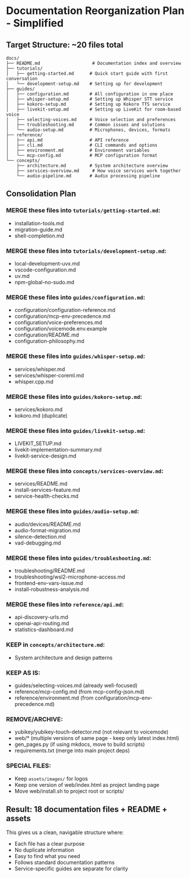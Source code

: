 # Documentation Reorganization Plan - Simplified

## Target Structure: ~20 files total

```
docs/
├── README.md                    # Documentation index and overview
├── tutorials/
│   ├── getting-started.md      # Quick start guide with first conversation
│   └── development-setup.md    # Setting up for development
├── guides/
│   ├── configuration.md        # All configuration in one place
│   ├── whisper-setup.md        # Setting up Whisper STT service
│   ├── kokoro-setup.md         # Setting up Kokoro TTS service
│   ├── livekit-setup.md        # Setting up LiveKit for room-based voice
│   ├── selecting-voices.md     # Voice selection and preferences
│   ├── troubleshooting.md      # Common issues and solutions
│   └── audio-setup.md          # Microphones, devices, formats
├── reference/
│   ├── api.md                  # API reference
│   ├── cli.md                  # CLI commands and options
│   ├── environment.md          # Environment variables
│   └── mcp-config.md           # MCP configuration format
└── concepts/
    ├── architecture.md         # System architecture overview
    ├── services-overview.md     # How voice services work together
    └── audio-pipeline.md       # Audio processing pipeline
```

## Consolidation Plan

### MERGE these files into `tutorials/getting-started.md`:
- installation-tools.md
- migration-guide.md
- shell-completion.md

### MERGE these files into `tutorials/development-setup.md`:
- local-development-uvx.md
- vscode-configuration.md
- uv.md
- npm-global-no-sudo.md

### MERGE these files into `guides/configuration.md`:
- configuration/configuration-reference.md
- configuration/mcp-env-precedence.md
- configuration/voice-preferences.md
- configuration/voicemode.env.example
- configuration/README.md
- configuration-philosophy.md

### MERGE these files into `guides/whisper-setup.md`:
- services/whisper.md
- services/whisper-coreml.md
- whisper.cpp.md

### MERGE these files into `guides/kokoro-setup.md`:
- services/kokoro.md
- kokoro.md (duplicate)

### MERGE these files into `guides/livekit-setup.md`:
- LIVEKIT_SETUP.md
- livekit-implementation-summary.md
- livekit-service-design.md

### MERGE these files into `concepts/services-overview.md`:
- services/README.md
- install-services-feature.md
- service-health-checks.md

### MERGE these files into `guides/audio-setup.md`:
- audio/devices/README.md
- audio-format-migration.md
- silence-detection.md
- vad-debugging.md

### MERGE these files into `guides/troubleshooting.md`:
- troubleshooting/README.md
- troubleshooting/wsl2-microphone-access.md
- frontend-env-vars-issue.md
- install-robustness-analysis.md

### MERGE these files into `reference/api.md`:
- api-discovery-urls.md
- openai-api-routing.md
- statistics-dashboard.md

### KEEP in `concepts/architecture.md`:
- System architecture and design patterns

### KEEP AS IS:
- guides/selecting-voices.md (already well-focused)
- reference/mcp-config.md (from mcp-config-json.md)
- reference/environment.md (from configuration/mcp-env-precedence.md)

### REMOVE/ARCHIVE:
- yubikey/yubikey-touch-detector.md (not relevant to voicemode)
- web/* (multiple versions of same page - keep only latest index.html)
- gen_pages.py (if using mkdocs, move to build scripts)
- requirements.txt (merge into main project deps)

### SPECIAL FILES:
- Keep `assets/images/` for logos
- Keep one version of web/index.html as project landing page
- Move web/install.sh to project root or scripts/

## Result: 18 documentation files + README + assets

This gives us a clean, navigable structure where:
- Each file has a clear purpose
- No duplicate information
- Easy to find what you need
- Follows standard documentation patterns
- Service-specific guides are separate for clarity